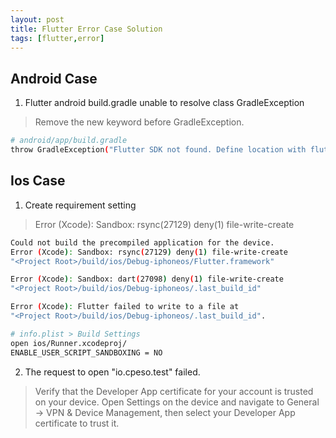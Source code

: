 ```yaml
---
layout: post
title: Flutter Error Case Solution
tags: [flutter,error]
---
```


## Android Case

1. Flutter android build.gradle unable to resolve class GradleException

> Remove the new keyword before GradleException.


```sh
# android/app/build.gradle
throw GradleException("Flutter SDK not found. Define location with flutter.sdk in the local.properties file.")
```

## Ios Case

1. Create requirement setting

> Error (Xcode): Sandbox: rsync(27129) deny(1) file-write-create

```sh
Could not build the precompiled application for the device.
Error (Xcode): Sandbox: rsync(27129) deny(1) file-write-create
"<Project Root>/build/ios/Debug-iphoneos/Flutter.framework"

Error (Xcode): Sandbox: dart(27098) deny(1) file-write-create
"<Project Root>/build/ios/Debug-iphoneos/.last_build_id"

Error (Xcode): Flutter failed to write to a file at
"<Project Root>/build/ios/Debug-iphoneos/.last_build_id".

# info.plist > Build Settings
open ios/Runner.xcodeproj/
ENABLE_USER_SCRIPT_SANDBOXING = NO
```

2. The request to open "io.cpeso.test" failed.

> Verify that the Developer App certificate for your account is trusted on your device. Open Settings on the device and navigate to General -> VPN & Device Management, then select your Developer App certificate to trust it.
 